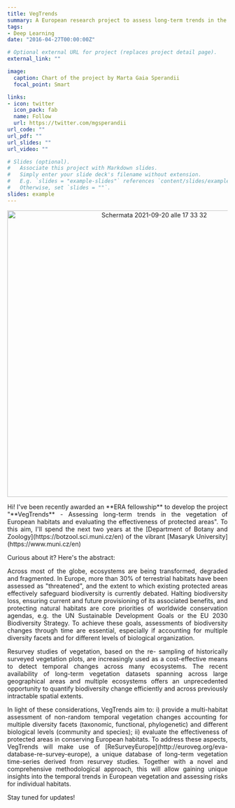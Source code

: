 ```yaml
---
title: VegTrends
summary: A European research project to assess long-term trends in the vegetation of European habitats and evaluate the effectiveness of protected areas.
tags:
- Deep Learning
date: "2016-04-27T00:00:00Z"

# Optional external URL for project (replaces project detail page).
external_link: ""

image:
  caption: Chart of the project by Marta Gaia Sperandii
  focal_point: Smart

links:
- icon: twitter
  icon_pack: fab
  name: Follow
  url: https://twitter.com/mgsperandii
url_code: ""
url_pdf: ""
url_slides: ""
url_video: ""

# Slides (optional).
#   Associate this project with Markdown slides.
#   Simply enter your slide deck's filename without extension.
#   E.g. `slides = "example-slides"` references `content/slides/example-slides.md`.
#   Otherwise, set `slides = ""`.
slides: example
---
```

<p align="center">
  <img width="656" alt="Schermata 2021-09-20 alle 17 33 32" src="https://user-images.githubusercontent.com/74492909/188915679-0e1fd6f8-bd8a-42f0-91be-d7869aa5137a.png">

<p align="justify">Hi! I've been recently awarded an **ERA fellowship** to develop the project "**VegTrends** - Assessing long-term trends in the vegetation of European habitats and evaluating the effectiveness of protected areas". To this aim, I'll spend the next two years at the [Department of Botany and Zoology](https://botzool.sci.muni.cz/en) of the vibrant [Masaryk University](https://www.muni.cz/en)

Curious about it? Here's the abstract:

<p align="justify">Across most of the globe, ecosystems are being transformed, degraded and fragmented. In Europe, more than 30% of terrestrial habitats have been assessed as "threatened", and the extent to which existing protected areas effectively safeguard biodiversity is currently debated. Halting biodiversity loss, ensuring current and future provisioning of its associated benefits, and protecting natural habitats are core priorities of worldwide conservation agendas, e.g. the UN Sustainable Development Goals or the EU 2030 Biodiversity Strategy. To achieve these goals, assessments of biodiversity changes through time are essential, especially if accounting for multiple diversity facets and for different levels of biological organization. 

<p align="justify">Resurvey studies of vegetation, based on the re- sampling of historically surveyed vegetation plots, are increasingly used as a cost-effective means to detect temporal changes across many ecosystems. The recent availability of long-term vegetation datasets spanning across large geographical areas and multiple ecosystems offers an unprecedented opportunity to quantify biodiversity change efficiently and across previously intractable spatial extents. 

<p align="justify">In light of these considerations, VegTrends aim to: i) provide a multi-habitat assessment of non-random temporal vegetation changes accounting for multiple diversity facets (taxonomic, functional, phylogenetic) and different biological levels (community and species); ii) evaluate the effectiveness of protected areas in conserving European habitats. To address these aspects, VegTrends will make use of [ReSurveyEurope](http://euroveg.org/eva-database-re-survey-europe), a unique database of long-term vegetation time-series derived from resurvey studies. Together with a novel and comprehensive methodological approach, this will allow gaining unique insights into the temporal trends in European vegetation and assessing risks for individual habitats.

Stay tuned for updates!
